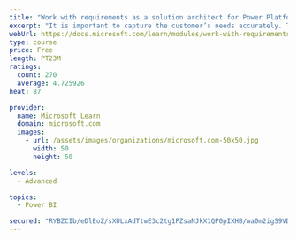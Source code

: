 ```yaml
---
title: "Work with requirements as a solution architect for Power Platform and Dynamics 365"
excerpt: "It is important to capture the customer’s needs accurately. This module explains how to capture requirements and identify functional and non-functional items."
webUrl: https://docs.microsoft.com/learn/modules/work-with-requirements/
type: course
price: Free
length: PT23M
ratings:
  count: 270
  average: 4.725926
heat: 87

provider:
  name: Microsoft Learn
  domain: microsoft.com
  images:
    - url: /assets/images/organizations/microsoft.com-50x50.jpg
      width: 50
      height: 50

levels:
  - Advanced

topics:
  - Power BI

secured: "RYBZCIb/eDlEoZ/sXULxAdTtwE3c2tg1PZsaNJkX1QP0pIXHB/wa0m2igS9VD/Otfiz/oMHush4LC1gnYjdqF1yLXarQW97GXv8ifLPiackFjizCGR0GfZPV00Dz4NNWp3/2n2sKY0Cd7pO0TJhVnEvJcU1Vf2HotJJoCr6oPGsJS/39WzbHTuayJyg/gciIjBYCTa2KLiJsDBhgLLrns0AaOTIzpJTNp5JQPlO5PqcL2BphAcTOKX/ejcQ+DkRRXDcznzn5GjARRDkqZvA5SFQ6qzZIHDXexInsuoa/6RE5jzfCmZt3RXO/crCbnUYzIkX39r/Yr3CapxZNjSc9v9rj1Aaq+5uJM0K0yPOH7zTp1ugjLJxgs3sRR3Rntl3JxKuaZ0uSgQ8slo2xG7YWpTEwKVT0mqfFDLo/ND/4O5U=;JyUVuRC5yX/J/kqUITeTNQ=="
---
```


